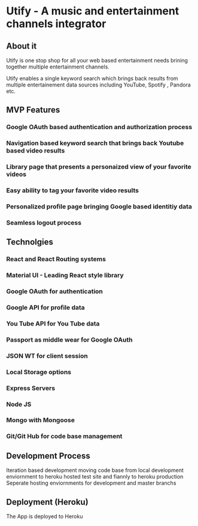 # Utify - A music and entertainment channels integrator

## About it

Utify is one stop shop for all your web based entertainment needs brining together multiple entertainment channels.

Utify enables a single keyword search which brings back results from multiple entertainement data sources including YouTube, Spotify , Pandora etc. 

## MVP Features

### Google OAuth based authentication and authorization process
### Navigation based keyword search that brings back Youtube based video results
### Library page that presents a personaized view of your favorite videos
### Easy ability to tag your favorite video results 
### Personalized profile page bringing Google based identitiy data
### Seamless logout process

## Technolgies

### React and React Routing systems
### Material UI - Leading React style library
### Google OAuth for authentication
### Google API for profile data
### You Tube API for You Tube data
### Passport as middle wear for Google OAuth
### JSON WT for client session
### Local Storage options
### Express Servers
### Node JS
### Mongo with Mongoose
### Git/Git Hub for code base management

## Development Process

Iteration based development moving code base from local development enviornment to heroku hosted test site and fiannly to heroku production
Seperate hosting enviornments for development and master branchs

## Deployment (Heroku)

The App is deployed to Heroku
